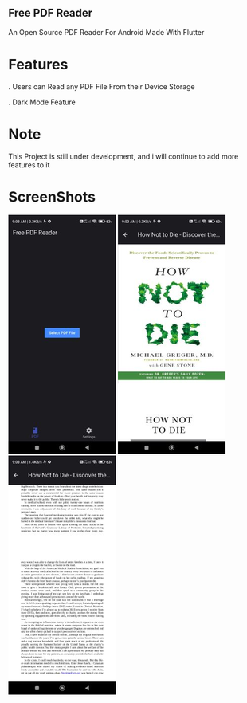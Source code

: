 ## Free PDF Reader

An Open Source PDF Reader For Android Made With Flutter

# Features
. Users can Read any PDF File From their Device Storage

. Dark Mode Feature

# Note
This Project is still under development, and i will continue to add more features to it

# ScreenShots
![Alt text](/assets/screenshots/Screenshot_2023-09-29-09-03-06-348_com.freepdfreader.pdf_reader.jpg)
![Alt text](/assets/screenshots/Screenshot_2023-09-29-09-03-17-729_com.freepdfreader.pdf_reader.jpg)
![Alt text](/assets/screenshots/Screenshot_2023-09-29-09-03-24-690_com.freepdfreader.pdf_reader.jpg)
